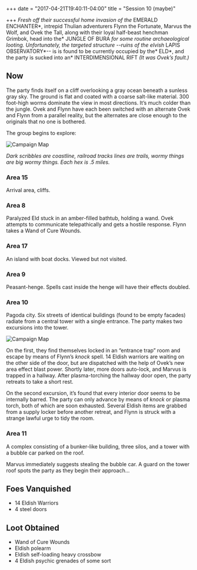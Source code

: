 +++
date = "2017-04-21T19:40:11-04:00"
title = "Session 10 (maybe)"

+++
*Fresh off their successful home invasion of the* EMERALD ENCHANTER*, intrepid Thulian adventurers Flynn the Fortunate, Marvus the Wolf, and Ovek the Tall, along with their loyal half-beast henchman Grimbok, head into the* JUNGLE OF BURA *for some routine archaeological looting. Unfortunately, the targeted structure --ruins of the elvish* LAPIS OBSERVATORY*-- is is found to be currently occupied by the* ELD*, and the party is sucked into an* INTERDIMENSIONAL RIFT *(It was Ovek’s fault.)*

<!--more-->

## Now

The party finds itself on a cliff overlooking a gray ocean beneath a sunless gray sky.  The ground is flat and coated with a coarse salt-like material. 300 foot-high worms dominate the view in most directions. It’s much colder than the jungle. Ovek and Flynn have each been switched with an alternate Ovek and Flynn from a parallel reality, but the alternates are close enough to the originals that no one is bothered.

The group begins to explore:

![Campaign Map](/images/misty-isle-player-hex-1.jpg)

*Dark scribbles are coastline, railroad tracks lines are trails, wormy things are big wormy things. Each hex is .5 miles.*

### Area 15

Arrival area, cliffs.

### Area 8

Paralyzed Eld stuck in an amber-filled bathtub, holding a wand. Ovek attempts to communicate telepathically and gets a hostile response. Flynn takes a Wand of Cure Wounds.

### Area 17

An island with boat docks. Viewed but not visited.

### Area 9

Peasant-henge. Spells cast inside the henge will have their effects doubled.

### Area 10

Pagoda city. Six streets of identical buildings (found to be empty facades) radiate from a central tower with a single entrance. The party makes two excursions into the tower. 

![Campaign Map](/forestryio/images/area-10.jpg)

On the first, they find themselves locked in an “entrance trap” room and escape by means of Flynn’s *knock* spell. 14 Eldish warriors are waiting on the other side of the door, but are dispatched with the help of Ovek’s new area effect blast power. Shortly later, more doors auto-lock, and Marvus is trapped in a hallway. After plasma-torching the hallway door open, the party retreats to take a short rest.

On the second excursion, it’s found that every interior door seems to be internally barred. The party can only advance by means of *knock* or plasma torch, both of which are soon exhausted. Several Eldish items are grabbed from a supply locker before another retreat, and Flynn is struck with a strange lawful urge to tidy the room. 

### Area 11

A complex consisting of a bunker-like building, three silos, and a tower with a bubble car parked on the roof. 

Marvus immediately suggests stealing the bubble car. A guard on the tower roof spots the party as they begin their approach...

## Foes Vanquished 

* 14 Eldish Warriors
* 4 steel doors

## Loot Obtained

* Wand of Cure Wounds
* Eldish polearm
* Eldish self-loading heavy crossbow
* 4 Eldish psychic grenades of some sort